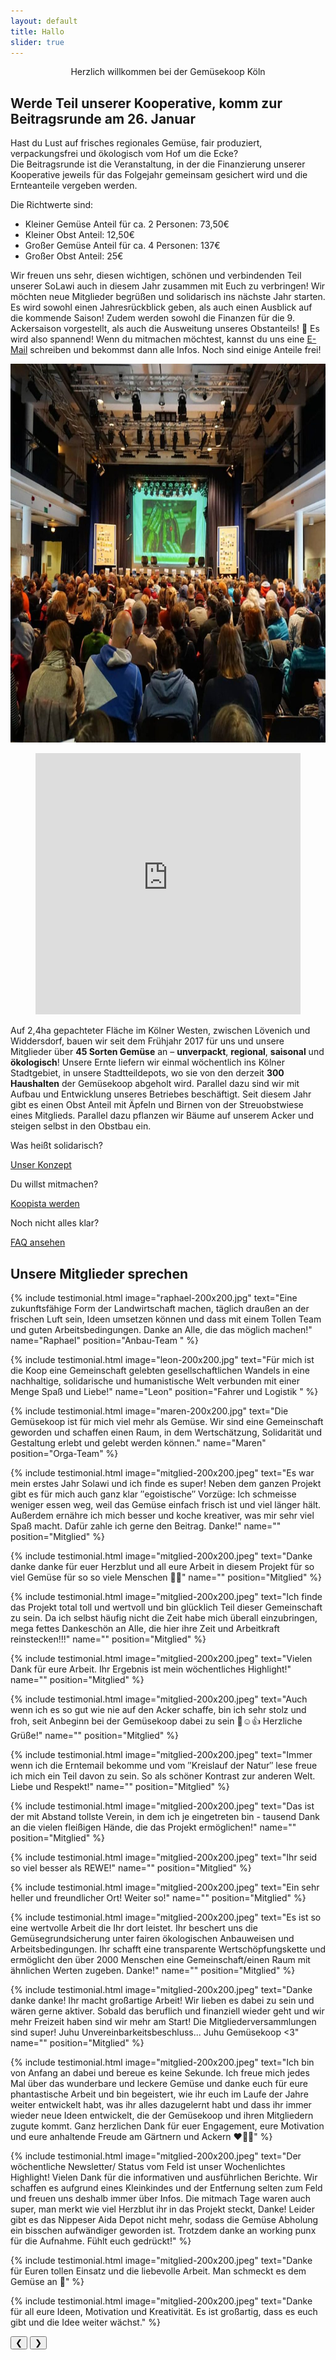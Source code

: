 ```yaml
---
layout: default
title: Hallo
slider: true
---
```


<div class="headline" style="text-align:center;">
  <p>Herzlich willkommen bei der Gemüsekoop Köln</p>
</div>


## Werde Teil unserer Kooperative, komm zur Beitragsrunde am 26. Januar

Hast du Lust auf frisches regionales Gemüse, fair produziert, verpackungsfrei und ökologisch vom Hof um die Ecke?	
Die Beitragsrunde ist die Veranstaltung, in der die Finanzierung unserer Kooperative jeweils für das Folgejahr gemeinsam gesichert wird und die Ernteanteile vergeben werden. 

Die Richtwerte sind:
-  Kleiner Gemüse Anteil für ca. 2 Personen: 73,50€
-  Kleiner Obst Anteil: 12,50€
-  Großer Gemüse Anteil für ca. 4 Personen: 137€
-  Großer Obst Anteil: 25€

Wir freuen uns sehr, diesen wichtigen, schönen und verbindenden Teil unserer SoLawi auch in diesem Jahr zusammen mit Euch zu verbringen! Wir möchten neue Mitglieder begrüßen und solidarisch ins nächste Jahr starten.
Es wird sowohl einen Jahresrückblick geben, als auch einen Ausblick auf die kommende Saison! Zudem werden sowohl die Finanzen für die 9. Ackersaison vorgestellt, als auch die Ausweitung unseres Obstanteils! 🍏 Es wird also spannend! Wenn du mitmachen möchtest, kannst du uns eine [E-Mail](/kontakt) schreiben und bekommst dann alle Infos. Noch sind einige Anteile frei!

<img alt="Menschen sitzen im Saal" width="740" height="606" src="/assets/images/mitmachen/bieterrunde.jpg"/>

<figure class="wp-block-video">
	<iframe width="100%" height="418" src="https://www.youtube-nocookie.com/embed/V7OTIQrQJYw?si=3i7bhUMTJq1ySnKE" title="YouTube video player" frameborder="0" allow="accelerometer; autoplay; clipboard-write; encrypted-media; gyroscope; picture-in-picture; web-share" allowfullscreen></iframe>
</figure>

Auf 2,4ha gepachteter Fläche im Kölner Westen, zwischen Lövenich und Widdersdorf, bauen wir seit dem Frühjahr 2017 für uns und unsere Mitglieder über **45 Sorten Gemüse** an – **unverpackt**, **regional**, **saisonal** und **ökologisch**! Unsere Ernte liefern wir einmal wöchentlich ins Kölner Stadtgebiet, in unsere Stadtteildepots, wo sie von den derzeit **300 Haushalten** der Gemüsekoop abgeholt wird. Parallel dazu sind wir mit Aufbau und Entwicklung unseres Betriebes beschäftigt. Seit diesem Jahr gibt es einen Obst Anteil mit Äpfeln und Birnen von der Streuobstwiese eines Mitglieds. Parallel dazu pflanzen wir Bäume auf unserem Acker und steigen selbst in den Obstbau ein.


<div class="boxes">
  <div class="box">
    <p>Was heißt solidarisch?</p>
    <a href="/konzept_solawi">Unser Konzept</a>
  </div>
  <div class="box">
    <p>Du willst mitmachen?</p>
    <a href="/mitmachen">Koopista werden</a>
  </div>
  <div class="box">
    <p>Noch nicht alles klar?</p>
    <a href="/faq">FAQ ansehen</a>
  </div>
</div>

<!--
## Newsletter
Für regelmäßige Infos zu Veranstaltungen etc. kannst  Du dich hier in unseren Newsletter eintragen:

E-Mail Adresse: *Mailchimp*
-->

## Unsere Mitglieder sprechen

<div id="testimonial" class="slideshow-container">
  {% include testimonial.html image="raphael-200x200.jpg" text="Eine zukunftsfähige Form der Landwirtschaft machen, täglich draußen an der frischen Luft sein, Ideen umsetzen können und dass mit einem Tollen Team und guten Arbeitsbedingungen. Danke an Alle, die das möglich machen!" name="Raphael" position="Anbau-Team " %}
  
  {% include testimonial.html image="leon-200x200.jpg" text="Für mich ist die Koop eine Gemeinschaft gelebten gesellschaftlichen Wandels in eine nachhaltige, solidarische und humanistische Welt verbunden mit einer Menge Spaß und Liebe!" name="Leon" position="Fahrer und Logistik " %}

  {% include testimonial.html image="maren-200x200.jpg" text="Die Gemüsekoop ist für mich viel mehr als Gemüse. Wir sind eine Gemeinschaft geworden und schaffen einen Raum, in dem Wertschätzung, Solidarität und Gestaltung erlebt und gelebt werden können." name="Maren" position="Orga-Team" %}

  {% include testimonial.html image="mitglied-200x200.jpeg" text="Es war mein erstes Jahr Solawi und ich finde es super! Neben dem ganzen Projekt gibt es für mich auch ganz klar &#8243;egoistische&#8243; Vorzüge: Ich schmeisse weniger essen weg, weil das Gemüse einfach frisch ist und viel länger hält. Außerdem ernähre ich mich besser und koche kreativer, was mir sehr viel Spaß macht. Dafür zahle ich gerne den Beitrag. Danke!" name="" position="Mitglied" %}

  {% include testimonial.html image="mitglied-200x200.jpeg" text="Danke danke danke für euer Herzblut und all eure Arbeit in diesem Projekt für so viel Gemüse für so so viele Menschen 💪👏" name="" position="Mitglied" %}

  {% include testimonial.html image="mitglied-200x200.jpeg" text="Ich finde das Projekt total toll und wertvoll und bin glücklich Teil dieser Gemeinschaft zu sein. Da ich selbst häufig nicht die Zeit habe mich überall einzubringen, mega fettes Dankeschön an Alle, die hier ihre Zeit und Arbeitkraft reinstecken!!!" name="" position="Mitglied" %}

  {% include testimonial.html image="mitglied-200x200.jpeg" text="Vielen Dank für eure Arbeit. Ihr Ergebnis ist mein wöchentliches Highlight!" name="" position="Mitglied" %}

  {% include testimonial.html image="mitglied-200x200.jpeg" text="Auch wenn ich es so gut wie nie auf den Acker schaffe, bin ich sehr stolz und froh, seit Anbeginn bei der Gemüsekoop dabei zu sein 💪☺️👍 Herzliche Grüße!" name="" position="Mitglied" %}

  {% include testimonial.html image="mitglied-200x200.jpeg" text="Immer wenn ich die Erntemail bekomme und vom &#8243;Kreislauf der Natur&#8243; lese freue ich mich ein Teil davon zu sein. So als schöner Kontrast zur anderen Welt. Liebe und Respekt!" name="" position="Mitglied" %}

  {% include testimonial.html image="mitglied-200x200.jpeg" text="Das ist der mit Abstand tollste Verein, in dem ich je eingetreten bin - tausend Dank an die vielen fleißigen Hände, die das Projekt ermöglichen!" name="" position="Mitglied" %}

  {% include testimonial.html image="mitglied-200x200.jpeg" text="Ihr seid so viel besser als REWE!" name="" position="Mitglied" %}

  {% include testimonial.html image="mitglied-200x200.jpeg" text="Ein sehr heller und freundlicher Ort! Weiter so!" name="" position="Mitglied" %}

  {% include testimonial.html image="mitglied-200x200.jpeg" text="Es ist so eine wertvolle Arbeit die Ihr dort leistet. Ihr beschert uns die Gemüsegrundsicherung unter fairen ökologischen Anbauweisen und Arbeitsbedingungen. Ihr schafft eine transparente Wertschöpfungskette und ermöglicht den über 2000 Menschen eine Gemeinschaft/einen Raum mit ähnlichen Werten zugeben. Danke!" name="" position="Mitglied" %}

  {% include testimonial.html image="mitglied-200x200.jpeg" text="Danke danke danke! Ihr macht großartige Arbeit! Wir lieben es dabei zu sein und wären gerne aktiver. Sobald das beruflich und finanziell wieder geht und wir mehr Freizeit haben sind wir mehr am Start! Die Mitgliederversammlungen sind super! Juhu Unvereinbarkeitsbeschluss... Juhu Gemüsekoop &#60;3" name="" position="Mitglied" %}

  {% include testimonial.html image="mitglied-200x200.jpeg" text="Ich bin von Anfang an dabei und bereue es keine Sekunde. Ich freue mich jedes Mal über das wunderbare und leckere Gemüse und danke euch für eure phantastische Arbeit und bin begeistert, wie ihr euch im Laufe der Jahre weiter entwickelt habt, was ihr alles dazugelernt habt und dass ihr immer wieder neue Ideen entwickelt, die der Gemüsekoop und ihren Mitgliedern zugute kommt. Ganz herzlichen Dank für euer Engagement, eure Motivation und eure anhaltende Freude am Gärtnern und Ackern ❤️💚🧡" %}

  {% include testimonial.html image="mitglied-200x200.jpeg" text="Der wöchentliche Newsletter/ Status vom Feld ist unser Wochenlichtes Highlight! Vielen Dank für die informativen und ausführlichen Berichte. Wir schaffen es aufgrund eines Kleinkindes und der Entfernung selten zum Feld und freuen uns deshalb immer über Infos. Die mitmach Tage waren auch super, man merkt wie viel Herzblut ihr in das Projekt steckt, Danke! Leider gibt es das Nippeser Aida Depot nicht mehr, sodass die Gemüse Abholung ein bisschen aufwändiger geworden ist. Trotzdem danke an working punx für die Aufnahme. Fühlt euch gedrückt!" %}

  {% include testimonial.html image="mitglied-200x200.jpeg" text="Danke für Euren tollen Einsatz und die liebevolle Arbeit. Man schmeckt es dem Gemüse an 💚" %}

  {% include testimonial.html image="mitglied-200x200.jpeg" text="Danke für all eure Ideen, Motivation und Kreativität. Es ist großartig, dass es euch gibt und die Idee weiter wächst." %}


  <!-- Next and previous buttons -->
  <button class="prev">&#10094;</button>
  <button class="next">&#10095;</button>
  <!-- The dots/circles -->
  <div class="dots" style="text-align:center">
  </div>
</div>

